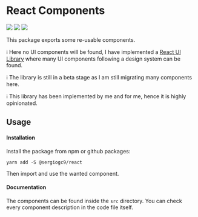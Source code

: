 # React Components

![](https://github.com/sergiogc9/react/workflows/Github%20Pipeline/badge.svg?branch=master)
![](https://badgen.net/npm/v/@sergiogc9/react?icon=npm&label)
![](https://badgen.net//bundlephobia/minzip/@sergiogc9/react)

This package exports some re-usable components.

ℹ️ Here no UI components will be found, I have implemented a [React UI Library](https://github.com/sergiogc9/react-ui) where many UI components following a design system can be found.

ℹ️ The library is still in a beta stage as I am still migrating many components here.

ℹ️ This library has been implemented by me and for me, hence it is highly opinionated.

## Usage

#### Installation

Install the package from npm or github packages:

```
yarn add -S @sergiogc9/react
```

Then import and use the wanted component.

#### Documentation

The components can be found inside the `src` directory. You can check every component description in the code file itself.
